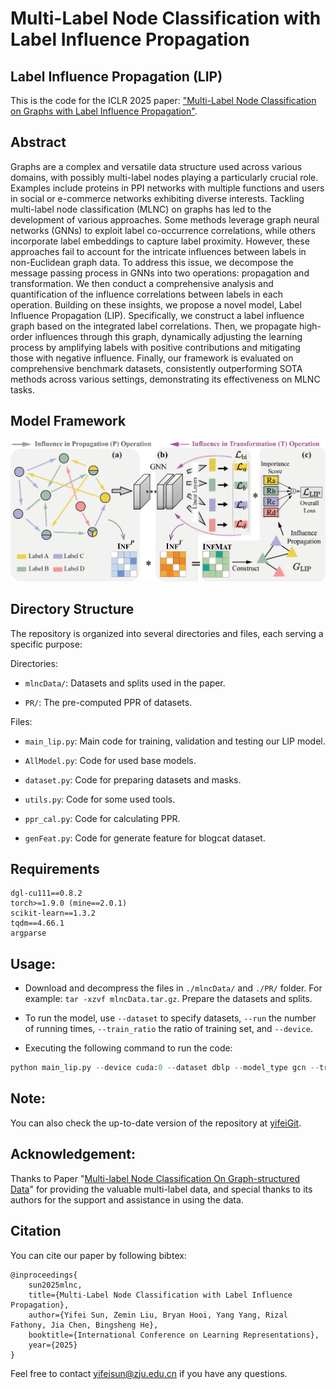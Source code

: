 # Multi-Label Node Classification with Label Influence Propagation

## Label Influence Propagation (LIP)
This is the code for the ICLR 2025 paper: ["Multi-Label Node Classification on Graphs with Label Influence Propagation"](https://openreview.net/forum?id=3X3LuwzZrl&referrer=%5BAuthor%20Console%5D(%2Fgroup%3Fid%3DICLR.cc%2F2025%2FConference%2FAuthors%23your-submissions)).


## Abstract
Graphs are a complex and versatile data structure used across various domains, with possibly multi-label nodes playing a particularly crucial role. Examples include proteins in PPI networks with multiple functions and users in social or e-commerce networks exhibiting diverse interests. Tackling multi-label node classification (MLNC) on graphs has led to the development of various approaches. Some methods leverage graph neural networks (GNNs) to exploit label co-occurrence correlations, while others incorporate label embeddings to capture label proximity. However, these approaches fail to account for the intricate influences between labels in non-Euclidean graph data.
To address this issue, we decompose the message passing process in GNNs into two operations: propagation and transformation. We then conduct a comprehensive analysis and quantification of the influence correlations between labels in each operation. 
Building on these insights, we propose a novel model, Label Influence Propagation (LIP). Specifically, we construct a label influence graph based on the integrated label correlations. Then, we propagate high-order influences through this graph, dynamically adjusting the learning process by amplifying labels with positive contributions and mitigating those with negative influence. 
Finally, our framework is evaluated on comprehensive benchmark datasets, consistently outperforming SOTA methods across various settings, demonstrating its effectiveness on MLNC tasks.

## Model Framework
<p align="center"><img src="Figs/Github.png" alt="logo" width="800px" /></p>


## Directory Structure
The repository is organized into several directories and files, each serving a specific purpose:

Directories:
* ```mlncData/```: Datasets and splits used in the paper. 

* ```PR/```: The pre-computed PPR of datasets.

Files:
* ```main_lip.py```: Main code for training, validation and testing our LIP model.

* ```AllModel.py```: Code for used base models.

* ```dataset.py```: Code for preparing datasets and masks.

* ```utils.py```: Code for some used tools.

* ```ppr_cal.py```: Code for calculating PPR.

* ```genFeat.py```: Code for generate feature for blogcat dataset.

## Requirements
```
dgl-cu111==0.8.2
torch>=1.9.0 (mine==2.0.1)
scikit-learn==1.3.2
tqdm==4.66.1
argparse
```

## Usage:
- Download and decompress the files in `./mlncData/` and `./PR/` folder. For example: `tar -xzvf mlncData.tar.gz`. Prepare the datasets and splits.

<!-- - Hyper-parameter settings are put into the `configs/` folder. -->

- To run the model, use `--dataset` to specify datasets, `--run` the number of running times, `--train_ratio` the ratio of training set, and `--device`. 

- Executing the following command to run the code:     
```python
python main_lip.py --device cuda:0 --dataset dblp --model_type gcn --train_ratio 0.6 --test_ratio 0.2 --learnCoef "our" 
```

## Note:
You can also check the up-to-date version of the repository at [yifeiGit](https://github.com/Sunefei/).

## Acknowledgement:
Thanks to Paper "[Multi-label Node Classification On Graph-structured Data](https://github.com/Tianqi-py/MLGNC)" for providing the valuable multi-label data, and special thanks to its authors for the support and assistance in using the data.

## Citation
You can cite our paper by following bibtex:
```
@inproceedings{
    sun2025mlnc,
    title={Multi-Label Node Classification with Label Influence Propagation},
    author={Yifei Sun, Zemin Liu, Bryan Hooi, Yang Yang, Rizal Fathony, Jia Chen, Bingsheng He},
    booktitle={International Conference on Learning Representations},
    year={2025}
}
```

Feel free to contact [yifeisun@zju.edu.cn](mailto:yifeisun@zju.edu.cn) if you have any questions.
